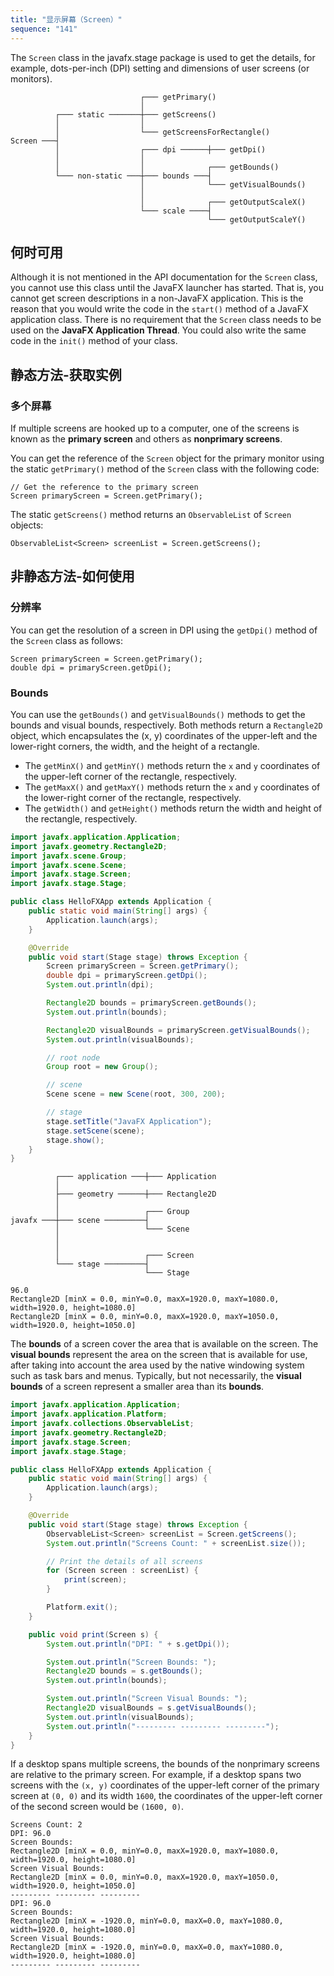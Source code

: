 ```yaml
---
title: "显示屏幕（Screen）"
sequence: "141"
---
```


The `Screen` class in the javafx.stage package is used to get the details,
for example, dots-per-inch (DPI) setting and dimensions of user screens (or monitors).

```text
                             ┌─── getPrimary()
                             │
          ┌─── static ───────┼─── getScreens()
          │                  │
          │                  └─── getScreensForRectangle()
Screen ───┤
          │                  ┌─── dpi ──────┼─── getDpi()
          │                  │
          │                  │              ┌─── getBounds()
          └─── non-static ───┼─── bounds ───┤
                             │              └─── getVisualBounds()
                             │
                             │              ┌─── getOutputScaleX()
                             └─── scale ────┤
                                            └─── getOutputScaleY()
```

## 何时可用

Although it is not mentioned in the API documentation for the `Screen` class,
you cannot use this class until the JavaFX launcher has started.
That is, you cannot get screen descriptions in a non-JavaFX application.
This is the reason that you would write the code in the `start()` method of a JavaFX application class.
There is no requirement that the `Screen` class needs to be used on the **JavaFX Application Thread**.
You could also write the same code in the `init()` method of your class.

## 静态方法-获取实例

### 多个屏幕

If multiple screens are hooked up to a computer,
one of the screens is known as the **primary screen** and others as **nonprimary screens**.

You can get the reference of the `Screen` object for the primary monitor
using the static `getPrimary()` method of the `Screen` class with the following code:

```text
// Get the reference to the primary screen
Screen primaryScreen = Screen.getPrimary();
```

The static `getScreens()` method returns an `ObservableList` of `Screen` objects:

```text
ObservableList<Screen> screenList = Screen.getScreens();
```

## 非静态方法-如何使用

### 分辨率

You can get the resolution of a screen in DPI using the `getDpi()` method of the `Screen` class as follows:

```text
Screen primaryScreen = Screen.getPrimary();
double dpi = primaryScreen.getDpi();
```

### Bounds

You can use the `getBounds()` and `getVisualBounds()` methods to get the bounds and visual bounds, respectively.
Both methods return a `Rectangle2D` object,
which encapsulates the (x, y) coordinates of the upper-left and the lower-right corners, the width, and the height of a rectangle.

- The `getMinX()` and `getMinY()` methods return the `x` and `y` coordinates of the upper-left corner of the rectangle, respectively.
- The `getMaxX()` and `getMaxY()` methods return the `x` and `y` coordinates of the lower-right corner of the rectangle, respectively.
- The `getWidth()` and `getHeight()` methods return the width and height of the rectangle, respectively.

```java
import javafx.application.Application;
import javafx.geometry.Rectangle2D;
import javafx.scene.Group;
import javafx.scene.Scene;
import javafx.stage.Screen;
import javafx.stage.Stage;

public class HelloFXApp extends Application {
    public static void main(String[] args) {
        Application.launch(args);
    }

    @Override
    public void start(Stage stage) throws Exception {
        Screen primaryScreen = Screen.getPrimary();
        double dpi = primaryScreen.getDpi();
        System.out.println(dpi);

        Rectangle2D bounds = primaryScreen.getBounds();
        System.out.println(bounds);

        Rectangle2D visualBounds = primaryScreen.getVisualBounds();
        System.out.println(visualBounds);

        // root node
        Group root = new Group();

        // scene
        Scene scene = new Scene(root, 300, 200);

        // stage
        stage.setTitle("JavaFX Application");
        stage.setScene(scene);
        stage.show();
    }
}
```

```text
          ┌─── application ───┼─── Application
          │
          ├─── geometry ──────┼─── Rectangle2D
          │
          │                   ┌─── Group
javafx ───┼─── scene ─────────┤
          │                   └─── Scene
          │
          │
          │                   ┌─── Screen
          └─── stage ─────────┤
                              └─── Stage
```

```text
96.0
Rectangle2D [minX = 0.0, minY=0.0, maxX=1920.0, maxY=1080.0, width=1920.0, height=1080.0]
Rectangle2D [minX = 0.0, minY=0.0, maxX=1920.0, maxY=1050.0, width=1920.0, height=1050.0]
```

The **bounds** of a screen cover the area that is available on the screen.
The **visual bounds** represent the area on the screen that is available for use,
after taking into account the area used by the native windowing system such as task bars and menus.
Typically, but not necessarily, the **visual bounds** of a screen represent a smaller area than its **bounds**.

```java
import javafx.application.Application;
import javafx.application.Platform;
import javafx.collections.ObservableList;
import javafx.geometry.Rectangle2D;
import javafx.stage.Screen;
import javafx.stage.Stage;

public class HelloFXApp extends Application {
    public static void main(String[] args) {
        Application.launch(args);
    }

    @Override
    public void start(Stage stage) throws Exception {
        ObservableList<Screen> screenList = Screen.getScreens();
        System.out.println("Screens Count: " + screenList.size());

        // Print the details of all screens
        for (Screen screen : screenList) {
            print(screen);
        }

        Platform.exit();
    }

    public void print(Screen s) {
        System.out.println("DPI: " + s.getDpi());

        System.out.println("Screen Bounds: ");
        Rectangle2D bounds = s.getBounds();
        System.out.println(bounds);

        System.out.println("Screen Visual Bounds: ");
        Rectangle2D visualBounds = s.getVisualBounds();
        System.out.println(visualBounds);
        System.out.println("--------- --------- ---------");
    }
}
```

If a desktop spans multiple screens,
the bounds of the nonprimary screens are relative to the primary screen.
For example, if a desktop spans two screens with
the `(x, y)` coordinates of the upper-left corner of the primary screen at `(0, 0)` and its width `1600`,
the coordinates of the upper-left corner of the second screen would be `(1600, 0)`.

```text
Screens Count: 2
DPI: 96.0
Screen Bounds: 
Rectangle2D [minX = 0.0, minY=0.0, maxX=1920.0, maxY=1080.0, width=1920.0, height=1080.0]
Screen Visual Bounds: 
Rectangle2D [minX = 0.0, minY=0.0, maxX=1920.0, maxY=1050.0, width=1920.0, height=1050.0]
--------- --------- ---------
DPI: 96.0
Screen Bounds: 
Rectangle2D [minX = -1920.0, minY=0.0, maxX=0.0, maxY=1080.0, width=1920.0, height=1080.0]
Screen Visual Bounds: 
Rectangle2D [minX = -1920.0, minY=0.0, maxX=0.0, maxY=1080.0, width=1920.0, height=1080.0]
--------- --------- ---------
```

